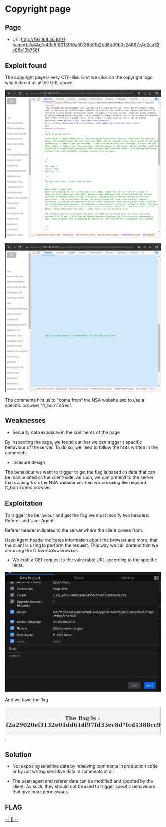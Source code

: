 # Copyright page

## Page

* Url: http://192.168.56.101/?page=b7e44c7a40c5f80139f0a50f3650fb2bd8d00b0d24667c4c2ca32c88e13b758f

## Exploit found

The copyright page is very CTF-like. First we click on the copyright logo which direct us at the URL above.

![Result after inspecting the source code](./Resource/inspectingcode.png)

![Second hint](./Resource/hint2.png)

The comments hint us to "come from" the NSA website and to use a specific browser "ft_bornToSec".

## Weaknesses

* Security data exposure in the comments of the page

By inspecting the page, we found out that we can trigger a specific behaviour of the server. To do so, we need to follow the hints written in the comments.

* Insecure design

The behaviour we want to trigger to get the flag is based on data that can be manipulated on the client-side. As such, we can pretend to the server that coming from the NSA website and that we are using the required ft_bornToSec browser.

## Exploitation

To trigger the behaviour and get the flag we must modify two headers: Referer and User-Agent.

Referer header indicates to the server where the client comes from.

User-Agent header indicates information about the browser and more, that the client is using to perform the request. This way we can pretend that we are using the ft_borntoSec browser.

* We craft a GET request to the vulnerable URL according to the specific hints.

![Editing the GET request according to the hints](./Resource/3-Request.png)

And we have the flag

![Proof of flag](./Resource/4-Res.png).

## Solution

* Not exposing sensitive data by removing comments in production code or by not writing sensitive data in comments at all

* The user-agent and referer data can be modified and spoofed by the client. As such, they should not be used to trigger specific behaviours that give more permissions.

## FLAG

[-- 🌱 --][2]

[2]: ./flag.txt
